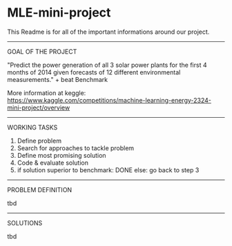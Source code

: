 # MLE-mini-project

This Readme is for all of the important informations around our project.

---

GOAL OF THE PROJECT

"Predict the power generation of all 3 solar power plants for the first 4 months of 2014 given forecasts of 12 different environmental measurements." + beat Benchmark

More information at keggle: https://www.kaggle.com/competitions/machine-learning-energy-2324-mini-project/overview

---

WORKING TASKS
1. Define problem
2. Search for approaches to tackle problem
3. Define most promising solution
4. Code & evaluate solution
6. if solution superior to benchmark: DONE
   else: go back to step 3

---

PROBLEM DEFINITION

tbd

---

SOLUTIONS

tbd

